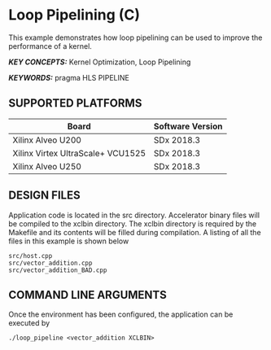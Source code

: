 Loop Pipelining (C)
======================

This example demonstrates how loop pipelining can be used to improve the performance of a kernel.

***KEY CONCEPTS:*** Kernel Optimization, Loop Pipelining

***KEYWORDS:*** pragma HLS PIPELINE

## SUPPORTED PLATFORMS
Board | Software Version
------|-----------------
Xilinx Alveo U200|SDx 2018.3
Xilinx Virtex UltraScale+ VCU1525|SDx 2018.3
Xilinx Alveo U250|SDx 2018.3


##  DESIGN FILES
Application code is located in the src directory. Accelerator binary files will be compiled to the xclbin directory. The xclbin directory is required by the Makefile and its contents will be filled during compilation. A listing of all the files in this example is shown below

```
src/host.cpp
src/vector_addition.cpp
src/vector_addition_BAD.cpp
```

##  COMMAND LINE ARGUMENTS
Once the environment has been configured, the application can be executed by
```
./loop_pipeline <vector_addition XCLBIN>
```

